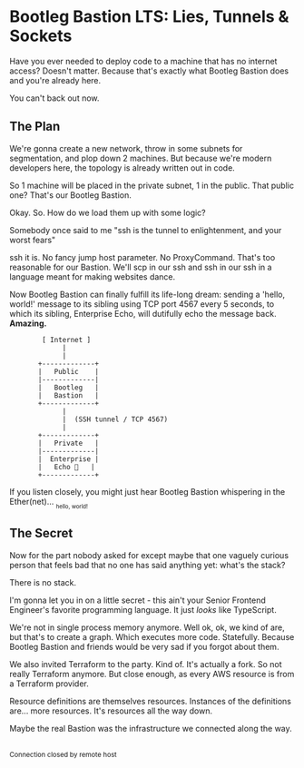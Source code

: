 # Bootleg Bastion LTS: Lies, Tunnels & Sockets

Have you ever needed to deploy code to a machine that has no internet access? Doesn't matter. Because that's exactly what Bootleg Bastion does and you're already here. 

You can't back out now.

## The Plan

We're gonna create a new network, throw in some subnets for segmentation, and plop down 2 machines. But because we're modern developers here, the topology is already written out in code.

So 1 machine will be placed in the private subnet, 1 in the public. That public one? That's our Bootleg Bastion. 

Okay. So. How do we load them up with some logic?

Somebody once said to me "ssh is the tunnel to enlightenment, and your worst fears"

ssh it is. No fancy jump host parameter. No ProxyCommand. That's too reasonable for our Bastion. We'll scp in our ssh and ssh in our ssh in a language meant for making websites dance.

Now Bootleg Bastion can finally fulfill its life-long dream: sending a 'hello, world!' message to its sibling using TCP port 4567 every 5 seconds, to which its sibling, Enterprise Echo, will dutifully echo the message back. **Amazing.**


```
        [ Internet ]
             |
             |
       +-------------+
       |   Public    |
       |-------------|
       |   Bootleg   |
       |   Bastion   |
       +-------------+
             |
             |  (SSH tunnel / TCP 4567)
             |
       +-------------+
       |   Private   |
       |-------------|
       |  Enterprise |
       |   Echo 📡   |
       +-------------+
```

If you listen closely, you might just hear Bootleg Bastion whispering in the Ether(net)... 
<sub><sub>hello, world!</sub></sub>

## The Secret

Now for the part nobody asked for except maybe that one vaguely curious person that feels bad that no one has said anything yet: what's the stack?

There is no stack. 

I'm gonna let you in on a little secret - this ain't your Senior Frontend Engineer's favorite programming language. It just _looks_ like TypeScript. 

We're not in single process memory anymore. Well ok, ok, we kind of are, but that's to create a graph. Which executes more code. Statefully. Because Bootleg Bastion and friends would be very sad if you forgot about them.

We also invited Terraform to the party. Kind of. It's actually a fork. So not really Terraform anymore. But close enough, as every AWS resource is from a Terraform provider. 

Resource definitions are themselves resources. Instances of the definitions are... more resources. It's resources all the way down.

Maybe the real Bastion was the infrastructure we connected along the way.

<br>
<sub>Connection closed by remote host<sub>